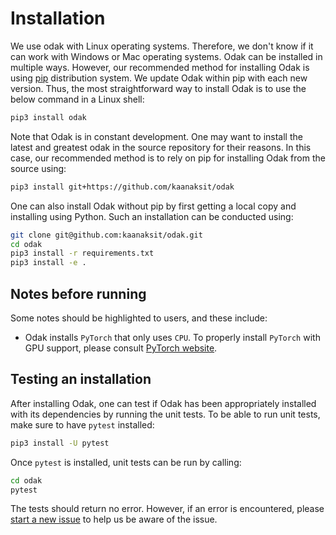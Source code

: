 # Installation
We use odak with Linux operating systems. 
Therefore, we don't know if it can work with Windows or Mac operating systems.
Odak can be installed in multiple ways. 
However, our recommended method for installing Odak is using [pip](https://pypi.org/project/pip) distribution system. 
We update Odak within pip with each new version.
Thus, the most straightforward way to install Odak is to use the below command in a Linux shell:

```bash
pip3 install odak
```
Note that Odak is in constant development. 
One may want to install the latest and greatest odak in the source repository for their reasons.
In this case, our recommended method is to rely on pip for installing Odak from the source using:

```bash
pip3 install git+https://github.com/kaanaksit/odak
```

One can also install Odak without pip by first getting a local copy and installing using Python. 
Such an installation can be conducted using:

```bash
git clone git@github.com:kaanaksit/odak.git
cd odak
pip3 install -r requirements.txt
pip3 install -e .
```

## Notes before running
Some notes should be highlighted to users, and these include:

* Odak installs `PyTorch` that only uses `CPU`. 
To properly install `PyTorch` with GPU support, please consult [PyTorch website](https://pytorch.org).

## Testing an installation
After installing Odak, one can test if Odak has been appropriately installed with its dependencies by running the unit tests.
To be able to run unit tests, make sure to have `pytest` installed:

```bash
pip3 install -U pytest
```

Once `pytest` is installed, unit tests can be run by calling:
 
```bash
cd odak
pytest
```
The tests should return no error.
However, if an error is encountered, please [start a new issue](https://github.com/kaanaksit/odak/issues) to help us be aware of the issue.
